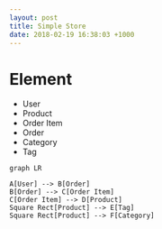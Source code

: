 ```yaml
---
layout: post
title: Simple Store
date: 2018-02-19 16:38:03 +1000
---
```


# Element
 * User
 * Product
 * Order Item
 * Order
 * Category
 * Tag

```mermaid
graph LR

A[User] --> B[Order]
B[Order] --> C[Order Item]
C[Order Item] --> D[Product]
Square Rect[Product] --> E[Tag]
Square Rect[Product] --> F[Category]

```